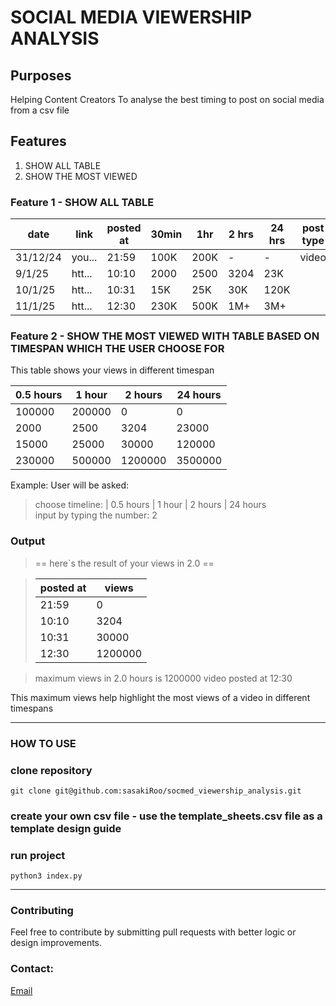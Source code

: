 # SOCIAL MEDIA VIEWERSHIP ANALYSIS

## Purposes

Helping Content Creators To analyse the best timing to post on social media from a csv file

## Features

1. SHOW ALL TABLE
2. SHOW THE MOST VIEWED

### Feature 1 - SHOW ALL TABLE

| date     | link   | posted at | 30min | 1hr  | 2 hrs | 24 hrs | post type |
| -------- | ------ | --------- | ----- | ---- | ----- | ------ | --------- |
| 31/12/24 | you... | 21:59     | 100K  | 200K | -     | -      | video     |
| 9/1/25   | htt... | 10:10     | 2000  | 2500 | 3204  | 23K    |           |
| 10/1/25  | htt... | 10:31     | 15K   | 25K  | 30K   | 120K   |           |
| 11/1/25  | htt... | 12:30     | 230K  | 500K | 1M+   | 3M+    |           |

### Feature 2 - SHOW THE MOST VIEWED WITH TABLE BASED ON TIMESPAN WHICH THE USER CHOOSE FOR

This table shows your views in different timespan

| 0.5 hours | 1 hour | 2 hours | 24 hours |
| --------- | ------ | ------- | -------- |
| 100000    | 200000 | 0       | 0        |
| 2000      | 2500   | 3204    | 23000    |
| 15000     | 25000  | 30000   | 120000   |
| 230000    | 500000 | 1200000 | 3500000  |

Example:
User will be asked: <br>

> choose timeline: | 0.5 hours | 1 hour | 2 hours | 24 hours <br>
> input by typing the number: 2

### Output

> == here`s the result of your views in 2.0 ==

> | posted at | views   |
> | --------- | ------- |
> | 21:59     | 0       |
> | 10:10     | 3204    |
> | 10:31     | 30000   |
> | 12:30     | 1200000 |

> maximum views in 2.0 hours is 1200000 video posted at 12:30

This maximum views help highlight the most views of a video in different timespans

<hr>

### HOW TO USE

### clone repository

```
git clone git@github.com:sasakiRoo/socmed_viewership_analysis.git
```

### create your own csv file - use the template_sheets.csv file as a template design guide

### run project

```
python3 index.py
```

<hr>

### Contributing

Feel free to contribute by submitting pull requests with better logic or design improvements.

### Contact:

<a href="mailto:sasakiroo@gmail.com" target="_blank">Email</a>
